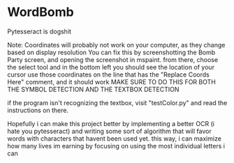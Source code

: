 # WordBomb
Pytesseract is dogshit

Note: Coordinates will probably not work on your computer, as they change based on display resolution
  You can fix this by screenshotting the Bomb Party screen, and opening the screenshot in mspaint.
  from there, choose the select tool and in the bottom left you should see the location of your cursor
  use those coordinates on the line that has the "Replace Coords Here" comment, and it should work
  MAKE SURE TO DO THIS FOR BOTH THE SYMBOL DETECTION AND THE TEXTBOX DETECTION

if the program isn't recognizing the textbox, visit "testColor.py" and read the instructions on there.


Hopefully i can make this project better by implementing a better OCR (i hate you pytesseract) and writing some sort of algorithm that will favor words with characters that havent been used yet. 
this way, i can maximize how many lives im earning by focusing on using the most individual letters i can
